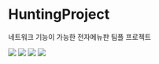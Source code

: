 # HuntingProject
네트워크 기능이 가능한 전자메뉴판 팀플 프로젝트

<img src="https://postfiles.pstatic.net/MjAxOTA1MDhfMjA1/MDAxNTU3MjQ4NzA0MDA4.ggJmPe1iIojOusQv-MW8bRGe6BLHPis0rPn3JtGq_Kwg.nY0JosOP7wCAaILDFGBLNDKg2cW8CR3KYzJcgxLXuQ4g.PNG.kwjing93/PACKMAN1.png?type=w966">
<img src="https://postfiles.pstatic.net/MjAxOTA1MDhfMzkg/MDAxNTU3MjQ4NzA1OTA3.iXJjpCmZVkuy36NO3bI_JX0l1PbiG00xFx45Qtr3AcMg.lxji8kn2CKjECAQfQllAICkJps1X5_VkBEPxDr2ja1og.PNG.kwjing93/PACKMAN2.png?type=w966">
<img src="https://postfiles.pstatic.net/MjAxOTA1MDhfODEg/MDAxNTU3MjQ4NzA3MjMw.XyGcy4JQ_HPLFmTPt2dBB2sKqwfGKzsCuyJn_ImAbaEg.PAsrNqsNCdUogUYTD9c2PajrBEe6tkg4s_9UB9CBS1og.PNG.kwjing93/PACKMAN3.png?type=w966">
<img src="https://postfiles.pstatic.net/MjAxOTA1MDhfMTc3/MDAxNTU3MjQ4NzA4MzIy.FxNnwB8L7SbAukauIxLOSbtecyt2rWrB9gczBEjy7usg.6cWJwTVd8AE528ZPTdoFpsEV-4NRna6ieFZnu8Ka8gEg.PNG.kwjing93/PACKMAN4.png?type=w966">
